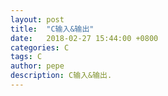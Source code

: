 ```yaml
---
layout: post
title:  "C输入&输出"
date:   2018-02-27 15:44:00 +0800
categories: C
tags: C
author: pepe
description: C输入&输出.
---
```

























